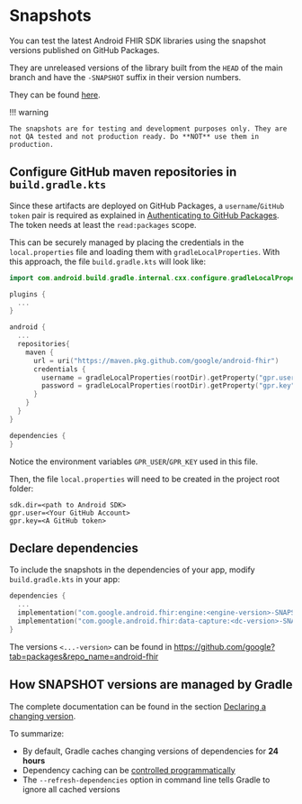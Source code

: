 # Snapshots

You can test the latest Android FHIR SDK libraries using the snapshot versions published on GitHub Packages.

They are unreleased versions of the library built from the `HEAD` of the main branch and have the `-SNAPSHOT` suffix in their version numbers.

They can be found [here](https://github.com/orgs/google/packages?repo_name=android-fhir).

!!! warning

    The snapshots are for testing and development purposes only. They are not QA tested and not production ready. Do **NOT** use them in production.

## Configure GitHub maven repositories in `build.gradle.kts`

Since these artifacts are deployed on GitHub Packages, a `username`/`GitHub token` pair is required as explained in [Authenticating to GitHub Packages](https://docs.github.com/en/packages/working-with-a-github-packages-registry/working-with-the-apache-maven-registry#authenticating-to-github-packages). The token needs at least the `read:packages` scope.

This can be securely managed by placing the credentials in the `local.properties` file and loading them with `gradleLocalProperties`. With this approach, the file `build.gradle.kts` will look like:

```kotlin
import com.android.build.gradle.internal.cxx.configure.gradleLocalProperties

plugins {
  ...
}

android {
  ...
  repositories{
    maven {
      url = uri("https://maven.pkg.github.com/google/android-fhir")
      credentials {
        username = gradleLocalProperties(rootDir).getProperty("gpr.user") ?: System.getenv("GPR_USER")
        password = gradleLocalProperties(rootDir).getProperty("gpr.key") ?: System.getenv("GPR_KEY")
      }
    }
  }
}

dependencies {
}
```

Notice the environment variables `GPR_USER`/`GPR_KEY` used in this file.

Then, the file `local.properties` will need to be created in the project root folder:

```dotenv
sdk.dir=<path to Android SDK>
gpr.user=<Your GitHub Account>
gpr.key=<A GitHub token>
```

## Declare dependencies

To include the snapshots in the dependencies of your app, modify `build.gradle.kts` in your app:

```kotlin
dependencies {
  ...
  implementation("com.google.android.fhir:engine:<engine-version>-SNAPSHOT")
  implementation("com.google.android.fhir:data-capture:<dc-version>-SNAPSHOT")
}
```

The versions `<...-version>` can be found in <https://github.com/google?tab=packages&repo_name=android-fhir>

## How SNAPSHOT versions are managed by Gradle

The complete documentation can be found in the section [Declaring a changing version](https://docs.gradle.org/current/userguide/dynamic_versions.html#sub:declaring_dependency_with_changing_version).

To summarize:

* By default, Gradle caches changing versions of dependencies for **24 hours**
* Dependency caching can be [controlled programmatically](https://docs.gradle.org/current/userguide/dynamic_versions.html#sec:controlling_dependency_caching_programmatically)
* The `--refresh-dependencies` option in command line tells Gradle to ignore all cached versions
